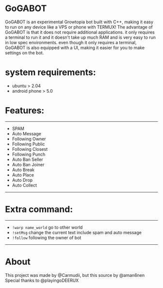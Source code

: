 # GoGABOT
GoGABOT is an experimental Growtopia bot built with C++, making it easy to run on any device like a VPS or phone with TERMUX!
The advantage of GoGABOT is that it does not require additional applications. it only requires a terminal to run it and it doesn't take up much RAM and is very easy to run in low spec environments. 
even though it only requires a terminal, GoGABOT is also equipped with a UI, making it easier for you to make settings on the bot.

# system requirements:
- ubuntu > 2.04
- android phone > 5.0

# Features:
---------------------------------------------------------------
- SPAM
- Auto Message
- Following Owner
- Following Public
- Following Closest
- Following Punch
- Auto Ban Seller
- Auto Ban Joiner
- Auto Break
- Auto Place
- Auto Drop
- Auto Collect

---------------------------------------------------------------


# Extra command:
---------------------------------------------------------------
- `!warp name_world` go to other world
- `!setMsg` change the current text include spam and auto message
- `!follow` following the owner of bot

---------------------------------------------------------------
# About

This project was made by @Carmudii, but this source by @aman6nen
Special thanks to @playingoDEERUX

